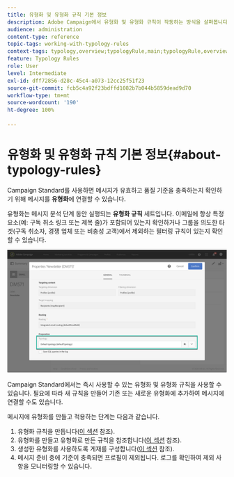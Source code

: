```yaml
---
title: 유형화 및 유형화 규칙 기본 정보
description: Adobe Campaign에서 유형화 및 유형화 규칙이 작동하는 방식을 살펴봅니다.
audience: administration
content-type: reference
topic-tags: working-with-typology-rules
context-tags: typology,overview;typologyRule,main;typologyRule,overview
feature: Typology Rules
role: User
level: Intermediate
exl-id: dff72856-d28c-45c4-a073-12cc25f51f23
source-git-commit: fcb5c4a92f23bdffd1082b7b044b5859dead9d70
workflow-type: tm+mt
source-wordcount: '190'
ht-degree: 100%

---
```


# 유형화 및 유형화 규칙 기본 정보{#about-typology-rules}

Campaign Standard를 사용하면 메시지가 유효하고 품질 기준을 충족하는지 확인하기 위해 메시지를 **유형화**&#x200B;에 연결할 수 있습니다.

유형화는 메시지 분석 단계 동안 실행되는 **유형화 규칙** 세트입니다. 이메일에 항상 특정 요소(예: 구독 취소 링크 또는 제목 줄)가 포함되어 있는지 확인하거나 그룹을 의도한 타겟(구독 취소자, 경쟁 업체 또는 비충성 고객)에서 제외하는 필터링 규칙이 있는지 확인할 수 있습니다.

![](assets/typology_messagelink.png)

Campaign Standard에서는 즉시 사용할 수 있는 유형화 및 유형화 규칙을 사용할 수 있습니다. 필요에 따라 새 규칙을 만들어 기존 또는 새로운 유형화에 추가하여 메시지에 연결할 수도 있습니다.

메시지에 유형화를 만들고 적용하는 단계는 다음과 같습니다.

1. 유형화 규칙을 만듭니다([이 섹션](../../sending/using/managing-typology-rules.md#creating-a-typology-rule) 참조).
1. 유형화를 만들고 유형화로 만든 규칙을 참조합니다([이 섹션](../../sending/using/managing-typologies.md#creating-a-typology) 참조).
1. 생성한 유형화를 사용하도록 게재를 구성합니다([이 섹션](../../sending/using/managing-typologies.md#applying-typologies-to-messages) 참조).
1. 메시지 준비 중에 기준이 충족되면 프로필이 제외됩니다. 로그를 확인하여 제외 사항을 모니터링할 수 있습니다.
